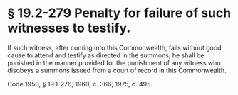 # § 19.2-279 Penalty for failure of such witnesses to testify.

<p>If such witness, after coming into this Commonwealth, fails without good cause to attend and testify as directed in the summons, he shall be punished in the manner provided for the punishment of any witness who disobeys a summons issued from a court of record in this Commonwealth.</p><p>Code 1950, § 19.1-276; 1960, c. 366; 1975, c. 495.</p>
